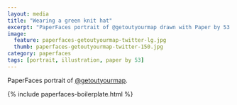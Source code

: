 ```yaml
---
layout: media
title: "Wearing a green knit hat"
excerpt: "PaperFaces portrait of @getoutyourmap drawn with Paper by 53 on an iPad."
image: 
  feature: paperfaces-getoutyourmap-twitter-lg.jpg
  thumb: paperfaces-getoutyourmap-twitter-150.jpg
category: paperfaces
tags: [portrait, illustration, paper by 53]
---
```


PaperFaces portrait of [@getoutyourmap](http://twitter.com/getoutyourmap).

{% include paperfaces-boilerplate.html %}